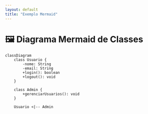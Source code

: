 ```yaml
---
layout: default
title: "Exemplo Mermaid"
---
```


# 🖼 Diagrama Mermaid de Classes

```mermaid
classDiagram
    class Usuario {
        -nome: String
        -email: String
        +login(): boolean
        +logout(): void
    }

    class Admin {
        +gerenciarUsuarios(): void
    }

    Usuario <|-- Admin
```
